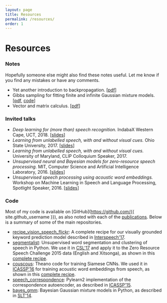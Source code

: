 ```yaml
---
layout: page
title: Resources
permalink: /resources/
order: 1
---
```


# Resources


### Notes

Hopefully someone else might also find these notes useful. Let me know if you find any mistakes or have any comments.

- Yet another introduction to backpropagation. [[pdf]({{site.url}}/notes/kamper_backprop17.pdf)]
- Gibbs sampling for fitting finite and infinite Gaussian mixture models.
  [[pdf]({{site.url}}/notes/kamper_bayesgmm15.pdf), [code](https://github.com/kamperh/bayes_gmm)]
- Vector and matrix calculus.
  [[pdf]({{site.url}}/notes/kamper_matrixcalculus13.pdf)]


### Invited talks

- *Deep learning for (more than) speech recognition.* IndabaX Western Cape, UCT, 2018. [[slides]({{site.url}}/slides/kamper_indabax2018_talk.pdf)]
- *Learning from unlabelled speech, with and without visual cues.* Ohio State University, 2017. [[slides]({{site.url}}/slides/kamper_unsup_visionspeech_talk_2017.pdf)]
- *Learning from unlabelled speech, with and without visual cues.* University of Maryland, CLIP Colloquium Speaker, 2017.
- *Unsupervised neural and Bayesian models for zero-resource speech processing.* MIT, Computer Science and Artificial Intelligence Laboratory, 2016. [[slides]({{site.url}}/slides/kamper_mit2016_talk.pdf)]
- *Unsupervised speech processing using acoustic word embeddings.* Workshop on Machine Learning in Speech and Language Processing, Spotlight Speaker, 2016. [[slides]({{site.url}}/slides/kamper_mlslp2016_talk.pdf)]


### Code

Most of my code is available on [GitHub](https://github.com/{{ site.github_username }}), as also noted with each of the [publications]({{site.url}}/publications/). Below is a summary of some of the main repositories.

- [recipe_vision_speech_flickr](https://github.com/kamperh/recipe_vision_speech_flickr): A complete recipe for our visually grounded keyword prediction model described in [Interspeech'17](https://arxiv.org/abs/1703.08136).
- [segmentalist](https://github.com/kamperh/segmentalist): Unsupervised word segmentation and clustering of speech in Python. We use it in [CSL'17](https://arxiv.org/abs/1606.06950) and apply it to the Zero Resource Speech Challenge 2015 data (English and Xitsonga), as shown in this [complete recipe](https://github.com/kamperh/bucktsong_segmentalist).
- [couscous](https://github.com/kamperh/couscous):  Theano code for training Siamese CNNs. We used it in [ICASSP'16]({{site.url}}/papers/kamper+wang+livescu_icassp2016.pdf) for training acoustic word embeddings from speech, as shown in this [complete recipe](https://github.com/kamperh/recipe_swbd_wordembeds).
- [speech_correspondence](https://github.com/kamperh/speech_correspondence): Pylearn2 implementation of the correspondence autoencoder, as described in [ICASSP'15]({{site.url}}/papers/kamper+elsner+jansen+goldwater_icassp2015.pdf).
- [bayes_gmm](https://github.com/kamperh/bayes_gmm): Bayesian Gaussian mixture models in Python, as described in [SLT'14]({{site.url}}/papers/kamper+jansen+king+goldwater_slt2014.pdf).
